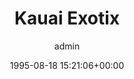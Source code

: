 ---
author: admin
comments: false
date: 1995-08-18 15:21:06+00:00
layout: default
slug: kauai-exotix
title: Kauai Exotix
modal-id: 158
img: exo-1.jpg
alt: Kauai Exotix
categories:
- E-Commerce
tags:
- Background Patterns
- CGI
- E-commerce
- GCC
- Javascript
- Netsite Server Map
- Perl
---